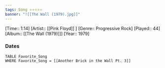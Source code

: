 ```yaml
---
tags: Song ⭐⭐⭐⭐⭐ 
banner: "![[The Wall (1979).jpg]]"
---
```

[Time:: 1:14]
[Artist:: [[Pink Floyd]] ]
[Genre:: Progressive Rock]
[Played:: 44]
[Album:: [[The Wall (1979)]]]
[Year:: 1979]
### Dates
````dataview
TABLE Favorite_Song
WHERE Favorite_Song = [[Another Brick in the Wall Pt. 3]]
````